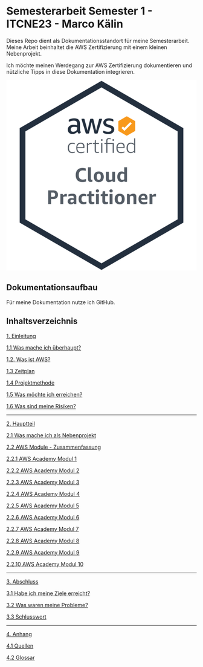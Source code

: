# Semesterarbeit Semester 1 - ITCNE23 - Marco Kälin
Dieses Repo dient als Dokumentationsstandort für meine Semesterarbeit.
Meine Arbeit beinhaltet die AWS Zertifizierung mit einem kleinen Nebenprojekt.

Ich möchte meinen Werdegang zur AWS Zertifizierung dokumentieren und nützliche Tipps in diese Dokumentation integrieren.

![AWS Cloud Practitioner](Ressourcen/Bilder/AWS_Bilder/aws-certified-cloud-practitioner.png)

## Dokumentationsaufbau
Für meine Dokumentation nutze ich GitHub.

## Inhaltsverzeichnis

[1. Einleitung](./Einleitung/README.md)

[1.1 Was mache ich überhaupt?](./Einleitung/projektidee.md)

[1.2. Was ist AWS?](./Einleitung/was_ist_aws.md)

[1.3 Zeitplan](./Einleitung/zeitplan.md)

[1.4 Projektmethode](./Einleitung/projektmethode.md)

[1.5 Was möchte ich erreichen?](./Einleitung/ziele.md)

[1.6 Was sind meine Risiken?](./Einleitung/risiken.md)

-----

[2. Hauptteil](./Hauptteil/README.md)

[2.1 Was mache ich als Nebenprojekt](./Hauptteil/Nebenprojekt/nebenprojekt.md)

[2.2 AWS Module - Zusammenfassung](./Hauptteil/AWS_Academy_Module/modul_zusammenfassung.md)

[2.2.1 AWS Academy Modul 1](./Hauptteil/AWS_Academy_Module/modul1.md)

[2.2.2 AWS Academy Modul 2](./Hauptteil/AWS_Academy_Module/modul2.md)

[2.2.3 AWS Academy Modul 3](./Hauptteil/AWS_Academy_Module/modul3.md)

[2.2.4 AWS Academy Modul 4](./Hauptteil/AWS_Academy_Module/modul4.md)

[2.2.5 AWS Academy Modul 5](./Hauptteil/AWS_Academy_Module/modul5.md)

[2.2.6 AWS Academy Modul 6](./Hauptteil/AWS_Academy_Module/modul6.md)

[2.2.7 AWS Academy Modul 7](./Hauptteil/AWS_Academy_Module/modul7.md)

[2.2.8 AWS Academy Modul 8](./Hauptteil/AWS_Academy_Module/modul8.md)

[2.2.9 AWS Academy Modul 9](./Hauptteil/AWS_Academy_Module/modul9.md)

[2.2.10 AWS Academy Modul 10](./Hauptteil/AWS_Academy_Module/modul10.md)

-----

[3. Abschluss](./Schlussteil/README.md)

[3.1 Habe ich meine Ziele erreicht?](./Schlussteil/erreichte_ziele.md)

[3.2 Was waren meine Probleme?](./Schlussteil/probleme.md)

[3.3 Schlusswort](./Schlussteil/schlusswort.md)

-----

[4. Anhang](./Anhang/README.md)

[4.1 Quellen](./Anhang/quellen.md)

[4.2 Glossar](./Anhang/glossar.md)
